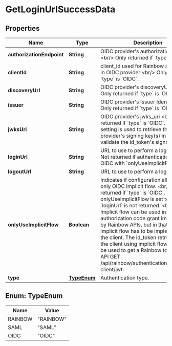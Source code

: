 

# GetLoginUrlSuccessData

## Properties

Name | Type | Description | Notes
------------ | ------------- | ------------- | -------------
**authorizationEndpoint** | **String** | OIDC provider&#39;s authorization endpoint &lt;br/&gt; Only returned if &#x60;type&#x60; is &#x60;OIDC&#x60;. | 
**clientId** | **String** | client_id used for Rainbow application in OIDC provider &lt;br/&gt; Only returned if &#x60;type&#x60; is &#x60;OIDC&#x60;. | 
**discoveryUrl** | **String** | OIDC provider&#39;s discoveryUrl &lt;br/&gt; Only returned if &#x60;type&#x60; is &#x60;OIDC&#x60;. |  [optional]
**issuer** | **String** | OIDC provider&#39;s Issuer Identifier &lt;br/&gt; Only returned if &#x60;type&#x60; is &#x60;OIDC&#x60;. | 
**jwksUri** | **String** | OIDC provider&#39;s jwks_uri &lt;br/&gt; Only returned if &#x60;type&#x60; is &#x60;OIDC&#x60;. &lt;br/&gt; This setting is used to retrieve the OIDC provider&#39;s signing key(s) in order to validate the id_token&#39;s signature. |  [optional]
**loginUrl** | **String** | URL to use to perform a login. &lt;br/&gt; Not returned if authentication type is OIDC with &#x60;onlyUseImplicitFlow&#x60;&#x3D;true | 
**logoutUrl** | **String** | URL to use to perform a logout. | 
**onlyUseImplicitFlow** | **Boolean** | Indicates if configuration allows to use only OIDC implicit flow. &lt;br/&gt; Only returned if &#x60;type&#x60; is &#x60;OIDC&#x60;. &lt;br/&gt; If onlyUseImplicitFlow is set to true, &#x60;loginUrl&#x60; is not returned. &lt;br/&gt;&lt;br/&gt; Implicit flow can be used instead of authorization code grant implemented by Rainbow APIs, but in that case implicit flow has to be implemented by the client. The id_token retrieved by the client using implicit flow can then be used to get a Rainbow token using API GET /api/rainbow/authentication/v1.0/oidc-client/jwt. | 
**type** | [**TypeEnum**](#TypeEnum) | Authentication type. | 



## Enum: TypeEnum

Name | Value
---- | -----
RAINBOW | &quot;RAINBOW&quot;
SAML | &quot;SAML&quot;
OIDC | &quot;OIDC&quot;



